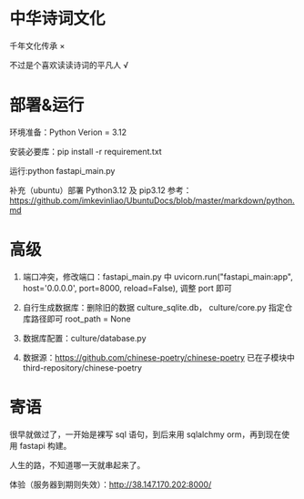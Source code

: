 # 中华诗词文化
千年文化传承 ×

不过是个喜欢读读诗词的平凡人 √
# 部署&运行
环境准备：Python Verion = 3.12

安装必要库：pip install -r requirement.txt

运行:python fastapi_main.py

补充（ubuntu）部署 Python3.12 及 pip3.12 参考：https://github.com/imkevinliao/UbuntuDocs/blob/master/markdown/python.md
# 高级
1. 端口冲突，修改端口：fastapi_main.py 中 uvicorn.run("fastapi_main:app", host='0.0.0.0', port=8000, reload=False), 调整 port 即可

2. 自行生成数据库：删除旧的数据 culture_sqlite.db， culture/core.py 指定仓库路径即可 root_path = None

3. 数据库配置：culture/database.py

4. 数据源：https://github.com/chinese-poetry/chinese-poetry  已在子模块中 third-repository/chinese-poetry
# 寄语

很早就做过了，一开始是裸写 sql 语句，到后来用 sqlalchmy orm，再到现在使用 fastapi 构建。

人生的路，不知道哪一天就串起来了。

体验（服务器到期则失效）：http://38.147.170.202:8000/

